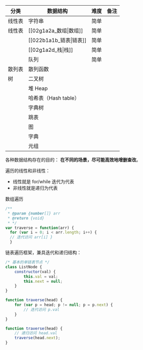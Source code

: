 
| 分类 | 数据结构 | 难度 | 备注 |
| -- | -- | -- | -- |
| 线性表| 字符串 |简单 | | 
| 线性表| [[02g1a2a_数组\|数组]] |简单 | | 
| |  [[022b1a1b_链表\|链表]] | 简单 | |
| |[[02g1a2d_栈\|栈]] | 简单 | | 
| |  队列 | 简单 | | 
|散列表 | 散列函数  | | | 
| 树|  二叉树 | | | 
| |   堆 Heap | | | 
| | 哈希表（Hash table）
| | 字典树
| | 跳表
| | 图
| |  字典
| |  元组



各种数据结构存在的目的：
**在不同的场景，尽可能高效地增删查改**。

遍历的线性和非线性：
- 线性就是 for/while 迭代为代表
- 非线性就是递归为代表

数组遍历
```js
/** 
 * @param {number[]} arr 
 * @return {void} 
 * */
var traverse = function(arr) { 
  for (var i = 0; i < arr.length; i++) { 
  // 迭代访问 arr[i] } 
  }
```

链表遍历框架，兼具迭代和递归结构：
```js
/* 基本的单链表节点 */
class ListNode {
    constructor(val) {
        this.val = val;
        this.next = null;
    }
}

function traverse(head) {
    for (var p = head; p != null; p = p.next) {
        // 迭代访问 p.val
    }
}

function traverse(head) {
    // 递归访问 head.val
    traverse(head.next);
}
```